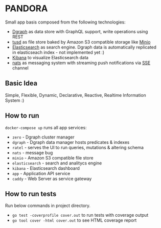# PANDORA

Small app basis composed from the following technologies:

* [Dgraph](https://dgraph.io/) as data store with GraphQL support, write operations using REST
* [tusd](https://tus.io/) as file store baked by Amazon S3 compatible storage like [Minio](https://www.minio.io/)
* [Elasticsearch](https://www.elastic.co/products/elasticsearch) as search engine. Dgraph data is automatically replicated in elasticseach index - not implemented yet :)
* [Kibana](https://www.elastic.co/products/kibana) to visualize Elasticsearch data
* [nats](https://nats.io/) as messaging system with streaming push notifications via [SSE](https://en.wikipedia.org/wiki/Server-sent_events) channel

## Basic Idea

Simple, Flexible, Dynamic, Declarative, Reactive, Realtime Information System :)

## How to run

`docker-compose up` runs all app services:

* `zero` - Dgraph cluster manager
* `dgraph` - Dgraph data manager hosts predicates & indexes
* `ratel` - serves the UI to run queries, mutations & altering schema
* `nats` - message bug
* `minio` - Amazon S3 compatible file store
* `elasticsearch` - search and analitycs engine
* `kibana` - Elasticsearch dashboard
* `app` - Application API service
* `caddy` - Web Server as service gateway

## How to run tests

Run below commands in project directory.

* `go test -coverprofile cover.out` to run tests with coverage output
* `go tool cover -html cover.out` to see HTML coverage report
